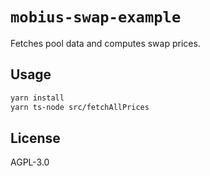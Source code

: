 # `mobius-swap-example`

Fetches pool data and computes swap prices.

## Usage

```bash
yarn install
yarn ts-node src/fetchAllPrices
```

## License

AGPL-3.0
